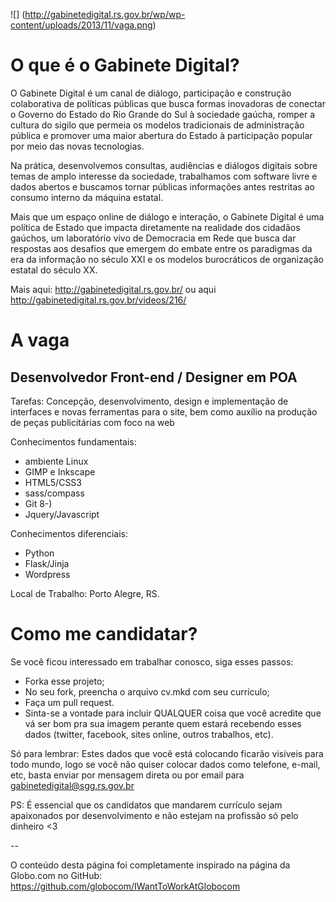 ![] (http://gabinetedigital.rs.gov.br/wp/wp-content/uploads/2013/11/vaga.png)

# O que é o Gabinete Digital?

O Gabinete Digital é um canal de diálogo, participação e construção colaborativa de políticas públicas que busca formas inovadoras de conectar o Governo do Estado do Rio Grande do Sul à sociedade gaúcha, romper a cultura do sigilo que permeia os modelos tradicionais de administração pública e promover uma maior abertura do Estado à participação popular por meio das novas tecnologias.

Na prática, desenvolvemos consultas, audiências e diálogos digitais sobre temas de amplo interesse da sociedade, trabalhamos com software livre e dados abertos e buscamos tornar públicas informações antes restritas ao consumo interno da máquina estatal.

Mais que um espaço online de diálogo e interação, o Gabinete Digital é uma política de Estado que impacta diretamente na realidade dos cidadãos gaúchos, um laboratório vivo de Democracia em Rede que busca dar respostas aos desafios que emergem do embate entre os paradigmas da era da informação no século XXI e os modelos burocráticos de organização estatal do século XX.

Mais aqui: http://gabinetedigital.rs.gov.br/ ou aqui http://gabinetedigital.rs.gov.br/videos/216/

# A vaga

## Desenvolvedor Front-end / Designer em POA

Tarefas: Concepção, desenvolvimento, design e implementação de interfaces e novas ferramentas para o site, bem como auxílio na produção de peças publicitárias com foco na web

Conhecimentos fundamentais:
- ambiente Linux
- GIMP e Inkscape
- HTML5/CSS3
- sass/compass
- Git 8-)
- Jquery/Javascript

Conhecimentos diferenciais:
- Python
- Flask/Jinja
- Wordpress

Local de Trabalho: Porto Alegre, RS.

# Como me candidatar?

Se você ficou interessado em trabalhar conosco, siga esses passos:

  - Forka esse projeto;
  - No seu fork, preencha o arquivo cv.mkd com seu currículo;
  - Faça um pull request.
  - Sinta-se a vontade para incluir QUALQUER coisa que você acredite que vá ser bom pra sua imagem perante quem estará recebendo esses dados (twitter, facebook, sites online, outros trabalhos, etc).

Só para lembrar: Estes dados que você está colocando ficarão visíveis para todo mundo, logo se você não quiser colocar dados como telefone, e-mail, etc, basta enviar por mensagem direta ou por email para gabinetedigital@sgg.rs.gov.br

PS: É essencial que os candidatos que mandarem currículo sejam apaixonados por desenvolvimento e não estejam na profissão só pelo dinheiro <3

--

O conteúdo desta página foi completamente inspirado na página da Globo.com no GitHub: https://github.com/globocom/IWantToWorkAtGlobocom
